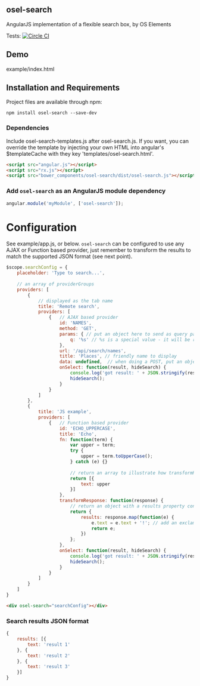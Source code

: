 ## osel-search
AngularJS implementation of a flexible search box, by OS Elements

Tests: [![Circle CI](https://circleci.com/gh/OrdnanceSurvey/os-search/tree/master.svg?style=svg)](https://circleci.com/gh/OrdnanceSurvey/os-search/tree/master)

## Demo
example/index.html

## Installation and Requirements

Project files are available through npm:
```
npm install osel-search --save-dev
```

### Dependencies
Include osel-search-templates.js after osel-search.js.  If you want, you can override the template by injecting your own HTML into angular's $templateCache with they key 'templates/osel-search.html'.
```html
<script src="angular.js"></script>
<script src="rx.js"></script>
<script src="bower_components/osel-search/dist/osel-search.js"></script><!-- load osel-search after angular and rx.js -->
```

### Add `osel-search` as an AngularJS module dependency
```javascript
angular.module('myModule', ['osel-search']);
```

# Configuration
See example/app.js, or below.  `osel-search` can be configured to use any AJAX or Function based provider, just remember to transform the results to match the supported JSON format (see next point).
```javascript
$scope.searchConfig = {
    placeholder: 'Type to search...',
    
    // an array of providerGroups
    providers: [
        {
            // displayed as the tab name
            title: 'Remote search',
            providers: [
                {   // AJAX based provider
                    id: 'NAMES',
                    method: 'GET',
                    params: { // put an object here to send as query parameters
                        q: '%s' // %s is a special value - it will be replaced with the user's search query
                    },
                    url: '/api/search/names',
                    title: 'Places', // friendly name to display
                    data: undefined,  // when doing a POST, put an object here to send as form data
                    onSelect: function(result, hideSearch) {
                        console.log('got result: ' + JSON.stringify(result));
                        hideSearch();
                    }
                }
            ]
        },
        {
            title: 'JS example',
            providers: [
                {   // Function based provider
                    id: 'ECHO_UPPERCASE',
                    title: 'Echo',
                    fn: function(term) {
                        var upper = term;
                        try {
                            upper = term.toUpperCase();
                        } catch (e) {}
      
                        // return an array to illustrate how transformResponse can be used
                        return [{
                            text: upper
                        }]
                    },
                    transformResponse: function(response) {
                        // return an object with a results property containing the array
                        return {
                            results: response.map(function(e) {
                                e.text = e.text + '!'; // add an exclamation mark to each result!
                                return e;
                            })
                        };
                    },
                    onSelect: function(result, hideSearch) {
                        console.log('got result: ' + JSON.stringify(result));
                        hideSearch();
                    }
                }
            ]
        }
    ]
}
```
```html
<div osel-search="searchConfig"></div>
```

### Search results JSON format
```javascript
{
    results: [{
        text: 'result 1'
    }, {
        text: 'result 2'
    }, {
        text: 'result 3'
    }]
}
```